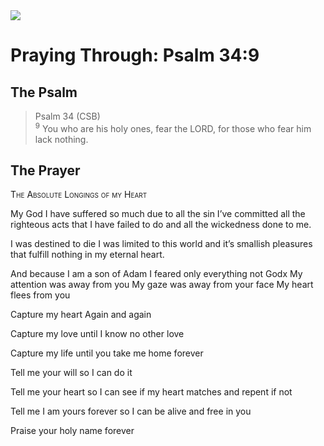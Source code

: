 <img class="intro-right" src="/images/art-paris-psalter.jpg">

# Praying Through: Psalm 34:9

## The Psalm

>Psalm 34 (CSB)  
><sup>9</sup> You who are his holy ones, fear the LORD, for those who fear him lack nothing. 

## The Prayer

<div style="font-variant: small-caps;">
The Absolute Longings of my Heart
</div>

My God
  I have suffered so much due
  to all the sin I’ve committed
  all the righteous acts that I have failed to do 
  and all the wickedness done to me.

I was destined to die
  I was limited to this world
  and it’s smallish pleasures
  that fulfill nothing
  in my eternal heart.

And because I am a son of Adam
  I feared only everything not Godx
  My attention was away from you
  My gaze was away from your face
  My heart flees from you

Capture my heart
  Again and again

Capture my love
  until I know no other love

Capture my life
  until you take me home forever

Tell me your will
  so I can do it

Tell me your heart
  so I can see if my heart matches
  and repent if not

Tell me I am yours forever
  so I can be alive 
  and free in you

Praise your holy name forever
